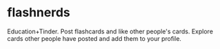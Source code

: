 # flashnerds
Education+Tinder. Post flashcards and like other people's cards. Explore cards other people have posted and add them to your profile.
